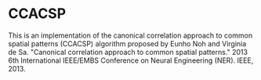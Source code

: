 # CCACSP

This is an implementation of the canonical correlation approach to common spatial patterns (CCACSP) algorithm proposed by Eunho Noh and Virginia de Sa. "Canonical correlation approach to common spatial patterns." 2013 6th International IEEE/EMBS Conference on Neural Engineering (NER). IEEE, 2013.

